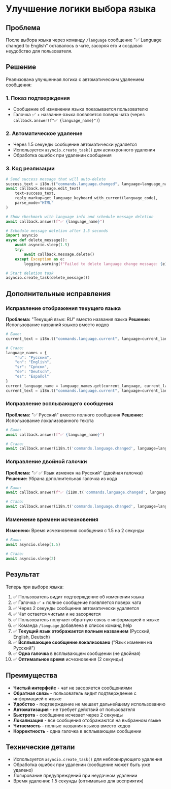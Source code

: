 # Улучшение логики выбора языка

## Проблема
После выбора языка через команду `/language` сообщение "✅ Language changed to English" оставалось в чате, засоряя его и создавая неудобство для пользователя.

## Решение
Реализована улучшенная логика с автоматическим удалением сообщения:

### 1. Показ подтверждения
- Сообщение об изменении языка показывается пользователю
- Галочка ✅ + название языка появляется поверх чата (через `callback.answer(f"✅ {language_name}")`)

### 2. Автоматическое удаление
- Через 1.5 секунды сообщение автоматически удаляется
- Используется `asyncio.create_task()` для асинхронного удаления
- Обработка ошибок при удалении сообщения

### 3. Код реализации
```python
# Send success message that will auto-delete
success_text = i18n.t("commands.language.changed", language=language_name)
await callback.message.edit_text(
    text=success_text,
    reply_markup=get_language_keyboard_with_current(language_code),
    parse_mode="HTML"
)

# Show checkmark with language info and schedule message deletion
await callback.answer(f"✅ {language_name}")

# Schedule message deletion after 1.5 seconds
import asyncio
async def delete_message():
    await asyncio.sleep(1.5)
    try:
        await callback.message.delete()
    except Exception as e:
        logging.warning(f"Failed to delete language change message: {e}")

# Start deletion task
asyncio.create_task(delete_message())
```

## Дополнительные исправления

### Исправление отображения текущего языка
**Проблема:** "Текущий язык: RU" вместо названия языка
**Решение:** Использование названий языков вместо кодов
```python
# Было:
current_text = i18n.t("commands.language.current", language=current_language.upper())

# Стало:
language_names = {
    "ru": "Русский",
    "en": "English", 
    "sr": "Српски",
    "de": "Deutsch",
    "es": "Español"
}
current_language_name = language_names.get(current_language, current_language.upper())
current_text = i18n.t("commands.language.current", language=current_language_name)
```

### Исправление всплывающего сообщения
**Проблема:** "✅ Русский" вместо полного сообщения
**Решение:** Использование локализованного текста
```python
# Было:
await callback.answer(f"✅ {language_name}")

# Стало:
await callback.answer(i18n.t('commands.language.changed', language=language_name))
```

### Исправление двойной галочки
**Проблема:** "✅ ✅ Язык изменен на Русский" (двойная галочка)
**Решение:** Убрана дополнительная галочка из кода
```python
# Было:
await callback.answer(f"✅ {i18n.t('commands.language.changed', language=language_name)}")

# Стало:
await callback.answer(i18n.t('commands.language.changed', language=language_name))
```

### Изменение времени исчезновения
**Изменено:** Время исчезновения сообщения с 1.5 на 2 секунды
```python
# Было:
await asyncio.sleep(1.5)

# Стало:
await asyncio.sleep(2)
```

## Результат
Теперь при выборе языка:
1. ✅ Пользователь видит подтверждение об изменении языка
2. ✅ Галочка ✅ + полное сообщение появляется поверх чата
3. ✅ Через 2 секунды сообщение автоматически удаляется
4. ✅ Чат остается чистым и не засоряется
5. ✅ Пользователь получает обратную связь с информацией о языке
6. ✅ Команда `/language` добавлена в список команд help
7. ✅ **Текущий язык отображается полным названием** (Русский, English, Deutsch)
8. ✅ **Всплывающее сообщение локализовано** ("Язык изменен на Русский")
9. ✅ **Одна галочка** в всплывающем сообщении (не двойная)
10. ✅ **Оптимальное время** исчезновения (2 секунды)

## Преимущества
- **Чистый интерфейс** - чат не засоряется сообщениями
- **Обратная связь** - пользователь видит подтверждение с информацией о языке
- **Удобство** - подтверждение не мешает дальнейшему использованию
- **Автоматизация** - не требует действий от пользователя
- **Быстрота** - сообщение исчезает через 2 секунды
- **Локализация** - все сообщения отображаются на выбранном языке
- **Читаемость** - полные названия языков вместо кодов
- **Корректность** - одна галочка в всплывающем сообщении

## Технические детали
- Используется `asyncio.create_task()` для неблокирующего удаления
- Обработка ошибок при удалении (сообщение может быть уже удалено)
- Логирование предупреждений при неудачном удалении
- Время удаления: 1.5 секунды (оптимально для восприятия)
